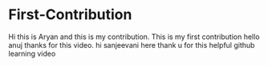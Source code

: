 # First-Contribution
Hi this is Aryan and this is my contribution.
This is my first contribution
hello anuj thanks for this video. 
hi sanjeevani here thank u for this helpful github learning video
